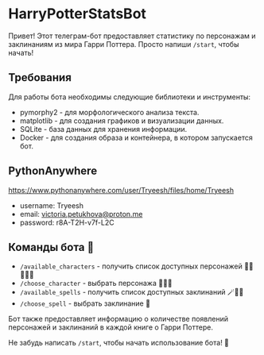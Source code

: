 # HarryPotterStatsBot

Привет! Этот телеграм-бот предоставляет статистику по персонажам и заклинаниям из мира Гарри Поттера. Просто напиши `/start`, чтобы начать!

## Требования

Для работы бота необходимы следующие библиотеки и инструменты:

- pymorphy2 - для морфологического анализа текста.
- matplotlib - для создания графиков и визуализации данных.
- SQLite - база данных для хранения информации.
- Docker - для создания образа и контейнера, в котором запускается бот.

## PythonAnywhere
https://www.pythonanywhere.com/user/Tryeesh/files/home/Tryeesh
- username: Tryeesh
- email: victoria.petukhova@proton.me
- password: r8A-T2H-v7f-L2C

## Команды бота 🤔

- `/available_characters` - получить список доступных персонажей 🧌🧙🧙🏻‍♂️
- `/choose_character` - выбрать персонажа 🧝🏻‍♀️
- `/available_spells` - получить список доступных заклинаний 🪄🔮✨
- `/choose_spell` - выбрать заклинание 🌟

Бот также предоставляет информацию о количестве появлений персонажей и заклинаний в каждой книге о Гарри Поттере.

Не забудь написать `/start`, чтобы начать использование бота! 🚀
